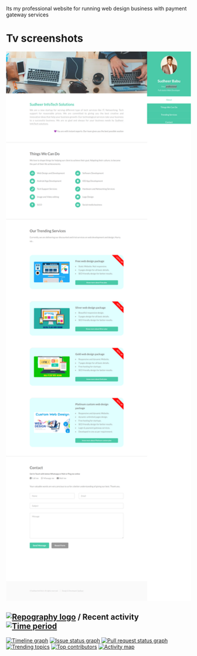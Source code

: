 Its my professional website for running web design business with payment gateway services

# Tv screenshots

<a href="https://github.com/sudheerneo/joblx/blob/main/splash.png?raw=true">
  <img src="https://github.com/sudheerneo/sudheer-infotech-web/blob/main/sudheerinfo.png?raw=true" width="820"/>
</a>

## [![Repography logo](https://images.repography.com/logo.svg)](https://repography.com) / Recent activity [![Time period](https://images.repography.com/35428199/sudheerneo/sudheer-infotech-web/recent-activity/m_E29ncT-Kr8hrPAjf0iJjcBdPi28DgzISTJoXCL814/rfRciq_zaZckfG4a_erVp2KXCOLyhN3AfD4OT-ZEa-8_badge.svg)](https://repography.com)

[![Timeline graph](https://images.repography.com/35428199/sudheerneo/sudheer-infotech-web/recent-activity/m_E29ncT-Kr8hrPAjf0iJjcBdPi28DgzISTJoXCL814/rfRciq_zaZckfG4a_erVp2KXCOLyhN3AfD4OT-ZEa-8_timeline.svg)](https://github.com/sudheerneo/sudheer-infotech-web/commits)
[![Issue status graph](https://images.repography.com/35428199/sudheerneo/sudheer-infotech-web/recent-activity/m_E29ncT-Kr8hrPAjf0iJjcBdPi28DgzISTJoXCL814/rfRciq_zaZckfG4a_erVp2KXCOLyhN3AfD4OT-ZEa-8_issues.svg)](https://github.com/sudheerneo/sudheer-infotech-web/issues)
[![Pull request status graph](https://images.repography.com/35428199/sudheerneo/sudheer-infotech-web/recent-activity/m_E29ncT-Kr8hrPAjf0iJjcBdPi28DgzISTJoXCL814/rfRciq_zaZckfG4a_erVp2KXCOLyhN3AfD4OT-ZEa-8_prs.svg)](https://github.com/sudheerneo/sudheer-infotech-web/pulls)
[![Trending topics](https://images.repography.com/35428199/sudheerneo/sudheer-infotech-web/recent-activity/m_E29ncT-Kr8hrPAjf0iJjcBdPi28DgzISTJoXCL814/rfRciq_zaZckfG4a_erVp2KXCOLyhN3AfD4OT-ZEa-8_words.svg)](https://github.com/sudheerneo/sudheer-infotech-web/commits)
[![Top contributors](https://images.repography.com/35428199/sudheerneo/sudheer-infotech-web/recent-activity/m_E29ncT-Kr8hrPAjf0iJjcBdPi28DgzISTJoXCL814/rfRciq_zaZckfG4a_erVp2KXCOLyhN3AfD4OT-ZEa-8_users.svg)](https://github.com/sudheerneo/sudheer-infotech-web/graphs/contributors)
[![Activity map](https://images.repography.com/35428199/sudheerneo/sudheer-infotech-web/recent-activity/m_E29ncT-Kr8hrPAjf0iJjcBdPi28DgzISTJoXCL814/rfRciq_zaZckfG4a_erVp2KXCOLyhN3AfD4OT-ZEa-8_map.svg)](https://github.com/sudheerneo/sudheer-infotech-web/commits)
